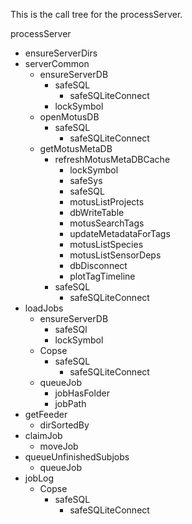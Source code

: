 This is the call tree for the processServer.

processServer
* ensureServerDirs
* serverCommon
  * ensureServerDB
    * safeSQL
      * safeSQLiteConnect
    * lockSymbol
  * openMotusDB
    * safeSQL
      * safeSQLiteConnect
  * getMotusMetaDB
    * refreshMotusMetaDBCache
      * lockSymbol
      * safeSys
      * safeSQL
      * motusListProjects
      * dbWriteTable
      * motusSearchTags
      * updateMetadataForTags
      * motusListSpecies
      * motusListSensorDeps
      * dbDisconnect
      * plotTagTimeline
    * safeSQL
      * safeSQLiteConnect
* loadJobs
  * ensureServerDB
    * safeSQl
    * lockSymbol
  * Copse
    * safeSQL
      * safeSQLiteConnect
  * queueJob
    * jobHasFolder
    * jobPath
* getFeeder
  * dirSortedBy
* claimJob
  * moveJob
* queueUnfinishedSubjobs
  * queueJob
* jobLog
  * Copse
    * safeSQL
      * safeSQLiteConnect
